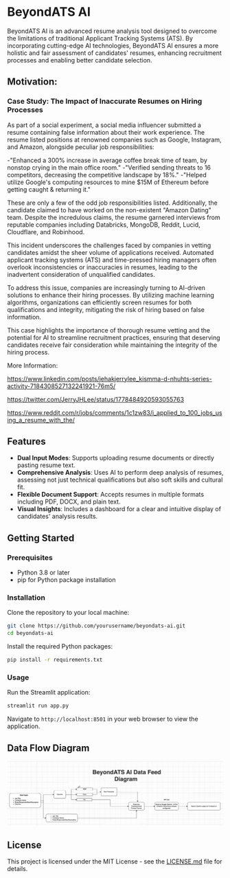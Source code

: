 
# BeyondATS AI

BeyondATS AI is an advanced resume analysis tool designed to overcome the limitations of traditional Applicant Tracking Systems (ATS). By incorporating cutting-edge AI technologies, BeyondATS AI ensures a more holistic and fair assessment of candidates' resumes, enhancing recruitment processes and enabling better candidate selection.

## Motivation: 
### Case Study: The Impact of Inaccurate Resumes on Hiring Processes

As part of a social experiment, a social media influencer submitted a resume containing false information about their work experience. The resume listed positions at renowned companies such as Google, Instagram, and Amazon, alongside peculiar job responsibilities:

-"Enhanced a 300% increase in average coffee break time of team, by nonstop crying in the main office room."
-"Verified sending threats to 16 competitors, decreasing the competitive landscape by 18%."
-"Helped utilize Google's computing resources to mine $15M of Ethereum before getting caught & returning it."

These are only a few of the odd job responsibilities listed. Additionally, the candidate claimed to have worked on the non-existent "Amazon Dating" team. Despite the incredulous claims, the resume garnered interviews from reputable companies including Databricks, MongoDB, Reddit, Lucid, Cloudflare, and Robinhood.

This incident underscores the challenges faced by companies in vetting candidates amidst the sheer volume of applications received. Automated applicant tracking systems (ATS) and time-pressed hiring managers often overlook inconsistencies or inaccuracies in resumes, leading to the inadvertent consideration of unqualified candidates.

To address this issue, companies are increasingly turning to AI-driven solutions to enhance their hiring processes. By utilizing machine learning algorithms, organizations can efficiently screen resumes for both qualifications and integrity, mitigating the risk of hiring based on false information.

This case highlights the importance of thorough resume vetting and the potential for AI to streamline recruitment practices, ensuring that deserving candidates receive fair consideration while maintaining the integrity of the hiring process.

More Information:

https://www.linkedin.com/posts/jehakjerrylee_kismma-d-nhuhts-series-activity-7184308527132241921-76m5/

https://twitter.com/JerryJHLee/status/1778484920593055763

https://www.reddit.com/r/jobs/comments/1c1zw83/i_applied_to_100_jobs_using_a_resume_with_the/

## Features

- **Dual Input Modes**: Supports uploading resume documents or directly pasting resume text.
- **Comprehensive Analysis**: Uses AI to perform deep analysis of resumes, assessing not just technical qualifications but also soft skills and cultural fit.
- **Flexible Document Support**: Accepts resumes in multiple formats including PDF, DOCX, and plain text.
- **Visual Insights**: Includes a dashboard for a clear and intuitive display of candidates' analysis results.

## Getting Started

### Prerequisites

- Python 3.8 or later
- pip for Python package installation

### Installation

Clone the repository to your local machine:

```bash
git clone https://github.com/yourusername/beyondats-ai.git
cd beyondats-ai
```

Install the required Python packages:

```bash
pip install -r requirements.txt
```

### Usage

Run the Streamlit application:

```bash
streamlit run app.py
```

Navigate to `http://localhost:8501` in your web browser to view the application.

## Data Flow Diagram

![Data Flow Diagram](image/datafeed.png)
<!-- Replace 'path/to/your/image.png' with the actual path to your data flow diagram image -->

## License

This project is licensed under the MIT License - see the [LICENSE.md](LICENSE.md) file for details.
